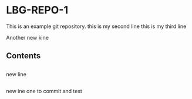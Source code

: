 # LBG-REPO-1
This is an example git repository.
this is my second line
this is my third line 

Another new kine
## Contents


##
new line

## 
new ine one to commit and test